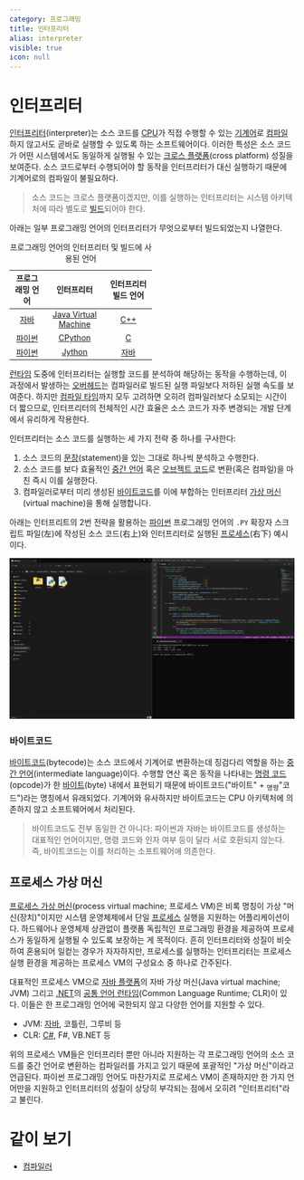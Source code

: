 ```yaml
---
category: 프로그래밍
title: 인터프리터
alias: interpreter
visible: true
icon: null
---
```

# 인터프리터
[인터프리터](https://ko.wikipedia.org/wiki/인터프리터)(interpreter)는 소스 코드를 [CPU](ko.Processor.md)가 직접 수행할 수 있는 [기계어](ko.Compiler.md#기계어)로 [컴파일](ko.Compiler.md)하지 않고서도 곧바로 실행할 수 있도록 하는 소프트웨어이다. 이러한 특성은 소스 코드가 어떤 시스템에서도 동일하게 실행될 수 있는 [크로스 플랫폼](https://ko.wikipedia.org/wiki/크로스_플랫폼)(cross platform) 성질을 보여준다. 소스 코드로부터 수행되어야 할 동작을 인터프리터가 대신 실행하기 때문에 기계어로의 컴파일이 불필요하다.

> 소스 코드는 크로스 플랫폼이겠지만, 이를 실행하는 인터프리터는 시스템 아키텍처에 따라 별도로 [빌드](https://ko.wikipedia.org/wiki/소프트웨어_빌드)되어야 한다.

아래는 일부 프로그래밍 언어의 인터프리터가 무엇으로부터 빌드되었는지 나열한다.

<table style="table-layout: fixed; width: 50%;">
<caption style="caption-side: top;">프로그래밍 언어의 인터프리터 및 빌드에 사용된 언어</caption>
<thead><tr><th style="text-align: center;">프로그래밍 언어</th><th style="text-align: center;">인터프리터</th><th style="text-align: center;">인터프리터 빌드 언어</th></tr></thead>
<tbody>
<tr><td style="text-align: center;"><a href="ko.Java.md">자바</a></td><td style="text-align: center;"><a href="https://ko.wikipedia.org/wiki/자바_가상_머신">Java Virtual Machine</a></td><td style="text-align: center;"><a href="ko.Cpp.md">C++</a></td></tr>
<tr><td style="text-align: center;"><a href="ko.Python.md">파이썬</a></td><td style="text-align: center;"><a href="https://ko.wikipedia.org/wiki/C파이썬">CPython</a></td><td style="text-align: center;"><a href="ko.C.md">C</a></td></tr>
<tr><td style="text-align: center;"><a href="ko.Python.md">파이썬</a></td><td style="text-align: center;"><a href="https://ko.wikipedia.org/wiki/자이썬">Jython</a></td><td style="text-align: center;"><a href="ko.Java.md">자바</a></td></tr>
</tbody>
</table>

[런타임](https://ko.wikipedia.org/wiki/런타임) 도중에 인터프리터는 실행할 코드를 분석하여 해당하는 동작을 수행하는데, 이 과정에서 발생하는 [오버헤드](https://ko.wikipedia.org/wiki/오버헤드)는 컴파일러로 빌드된 실행 파일보다 저하된 실행 속도를 보여준다. 하지만 [컴파일 타임](https://ko.wikipedia.org/wiki/컴파일_타임)까지 모두 고려하면 오히려 컴파일러보다 소모되는 시간이 더 짧으므로, 인터프리터의 전체적인 시간 효율은 소스 코드가 자주 변경되는 개발 단계에서 유리하게 작용한다.

인터프리터는 소스 코드를 실행하는 세 가지 전략 중 하나를 구사한다:

1. 소스 코드의 [문장](https://ko.wikipedia.org/wiki/문_(프로그래밍))(statement)을 있는 그대로 하나씩 분석하고 수행한다.
2. 소스 코드를 보다 효율적인 [중간 언어](https://ko.wikipedia.org/wiki/중간_표현) 혹은 [오브젝트 코드](https://ko.wikipedia.org/wiki/목적_파일)로 변환(혹은 컴파일)을 마친 즉시 이를 실행한다.
3. 컴파일러로부터 미리 생성된 [바이트코드](#바이트코드)를 이에 부합하는 인터프리터 [가상 머신](#프로세스-가상-머신)(virtual machine)을 통해 실행합니다.

아래는 인터프리트의 2번 전략을 활용하는 [파이썬](ko.Python.md) 프로그래밍 언어의 `.PY` 확장자 스크립트 파일(左)에 작성된 소스 코드(右上)와 인터프리터로 실행된 [프로세스](ko.Process.md)(右下) 예시이다.

![파이썬 스크립트 파일의 소스 코드와 런타임 프로세스](./images/programming_interpreter_example.png)

### 바이트코드
[바이트코드](https://ko.wikipedia.org/wiki/바이트코드)(bytecode)는 소스 코드에서 기계어로 변환하는데 징검다리 역할을 하는 [중간 언어](https://ko.wikipedia.org/wiki/중간_표현)(intermediate language)이다. 수행할 연산 혹은 동작을 나타내는 [명령 코드](https://ko.wikipedia.org/wiki/명령_코드)(opcode)가 한 [바이트](https://ko.wikipedia.org/wiki/바이트)(byte) 내에서 표현되기 때문에 바이트코드("바이트" + <sub>명령</sub>"코드")라는 명칭에서 유래되었다. 기계어와 유사하지만 바이트코드는 CPU 아키텍처에 의존하지 않고 소프트웨어에서 처리된다.
        
> 바이트코드도 전부 동일한 건 아니다: 파이썬과 자바는 바이트코드를 생성하는 대표적인 언어이지만, 명령 코드와 인자 여부 등이 달라 서로 호환되지 않는다. 즉, 바이트코드는 이를 처리하는 소프트웨어에 의존한다.

## 프로세스 가상 머신
[프로세스 가상 머신](https://ko.wikipedia.org/wiki/가상_머신#프로세스_가상_머신[1])(process virtual machine; 프로세스 VM)은 비록 명칭이 가상 "머신(장치)"이지만 시스템 운영체제에서 단일 [프로세스](ko.Process.md#프로세스) 실행을 지원하는 어플리케이션이다. 하드웨어나 운영체제 상관없이 플랫폼 독립적인 프로그래밍 환경을 제공하여 프로세스가 동일하게 실행될 수 있도록 보장하는 게 목적이다. 흔히 인터프리터와 성질이 비슷하여 혼용되어 일컫는 경우가 자자하지만, 프로세스를 실행하는 인터프리터는 프로세스 실행 환경을 제공하는 프로세스 VM의 구성요소 중 하나로 간주된다.

대표적인 프로세스 VM으로 [자바 플랫폼](https://ko.wikipedia.org/wiki/자바_(소프트웨어_플랫폼))의 자바 가상 머신(Java virtual machine; JVM) 그리고 [.NET](ko.Csharp.md#net)의 [공통 언어 런타임](https://ko.wikipedia.org/wiki/공통_언어_런타임)(Common Language Runtime; CLR)이 있다. 이들은 한 프로그래밍 언어에 국한되지 않고 다양한 언어를 지원할 수 있다.

* JVM: [자바](ko.Java.md), 코틀린, 그루비 등
* CLR: [C#](ko.Csharp.md), F#, VB.NET 등

위의 프로세스 VM들은 인터프리터 뿐만 아니라 지원하는 각 프로그래밍 언어의 소스 코드를 중간 언어로 변환하는 컴파일러를 가지고 있기 때문에 포괄적인 "가상 머신"이라고 언급된다. 파이썬 프로그래밍 언어도 마찬가지로 프로세스 VM이 존재하지만 한 가지 언어만을 지원하고 인터프리터의 성질이 상당히 부각되는 점에서 오히려 "인터프리터"라고 불린다.

# 같이 보기
* [컴파일러](ko.Compiler.md)
